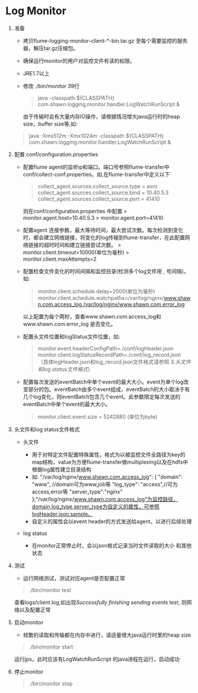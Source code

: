 Log Monitor
=========
1. 准备
    - 拷贝flume-logging-monitor-client-*-bin.tar.gz 至每个需要监控的服务器，解压tar.gz压缩包。
    - 确保运行monitor的用户对监控文件有读的权限。
    - JRE1.7以上
    - 修改 ./bin/monitor 39行

      > java -classpath ${CLASSPATH} com.shawn.logging.monitor.handler.LogWatchRunScript &

      由于传输时会有大量内存IO操作，请根据情况增大java运行时的heap size，buffer size等,如:

     > java -Xms512m -Xmx1024m -classpath ${CLASSPATH}    com.shawn.logging.monitor.handler.LogWatchRunScript &

2. 配置 conf/configuration.properties
    - 配置flume agent的监听ip和端口。端口号参照flume-transfer中conf/collect-conf.properties。如,在flume-transfer中定义以下
       > collect_agent.sources.collect_source.type = avro
       > collect_agent.sources.collect_source.bind = 10.40.5.3
       > collect_agent.sources.collect_source.port = 41410

        则在conf/configuration.properties 中配置
           > monitor.agent.host=10.40.5.3
           > monitor.agent.port=41410


    -  配置agent 连接参数，最大等待时间，最大尝试次数。每次检测到变化时，都会建立网络链接，将变化的log传输到flume-transfer，在此配置网络链接的超时时间和建立链接尝试次数。
           > monitor.client.timeout=10000(单位为毫秒)
           > monitor.client.maxAttempts=2

    - 配置检查文件变化的时间间隔和监控目录(检测多个log文件用 , 号间隔)，如:
        > monitor.client.schedule.delay=2000(单位为毫秒)
        > monitor.client.schedule.watchpaths=/var/log/nginx/www.shawn.com.access_log,/var/log/nginx/www.shawn.com.error_log

      以上配置为每个两秒，查看www.shawn.com.access_log和www.shawn.com.error_log 是否变化。


    - 配置头文件位置和logStatus文件位置，如:
       > monitor.event.headerConfigPath=./conf/logHeader.json
       > monitor.client.logStatusRecordPath=./conf/log_record.json
       （具体logHeader.json和log_record.json文件格式请参照  *3.头文件和log status文件格式*）

    - 配置每次发送的eventBatch中单个event的最大大小。event为单个log改变部分的包。eventBatch由多个event组成，eventBatch的大小取决于有几个log变化，则eventBatch包含几个event。此参数限定每次发送的eventBatch中单个event的最大大小。
      >  monitor.client.event.size = 5242880 (单位为byte)


3. 头文件和log status文件格式
    * 头文件
      - 用于对特定文件配置特殊属性，格式为以被监控文件全路径为key的map结构，value为方便flume-transfer做multiplexing以及在hdfs中根据log属性建立目录结构
      - 如:  "/var/log/nginx/www.shawn.com.access_log": {
             "domain": "www", //domain可为www,job等
            "log_type": "access",//可为access,error等
            "server_type":"nginx"
            };"/var/log/nginx/www.shawn.com.access_log"为监控路径，domain,log_type,server_type为自定义的属性，可参照logHeader.json.sample。
      - 自定义的属性会以event header的方式发送给agent，以进行后续处理

    * log status
      - 在monitor正常停止时，会以json格式记录当时文件读取的大小 和其他状态

4. 测试
    * 运行网络测试，测试对应agent是否配置正常
     > ./bin/monitor test

    查看logs/client.log,如出现*Successfully finishing sending events test*,
    则网络以及配置正常

4. 启动monitor
    - 频繁的读取和传输都在内存中进行，请适量增大java运行时里的heap size
    >./bin/monitor start

    运行jps，此时应该有LogWatchRunScript 的java进程在运行，启动成功


5. 停止monitor
    > ./bin/monitor stop



